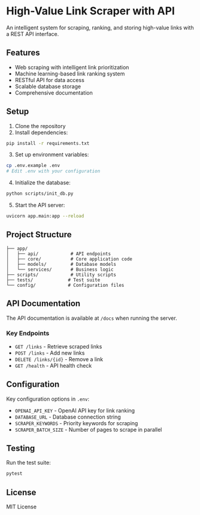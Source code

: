 # High-Value Link Scraper with API

An intelligent system for scraping, ranking, and storing high-value links with a REST API interface.

## Features

- Web scraping with intelligent link prioritization
- Machine learning-based link ranking system
- RESTful API for data access
- Scalable database storage
- Comprehensive documentation

## Setup

1. Clone the repository
2. Install dependencies:

```bash
pip install -r requirements.txt
```

3. Set up environment variables:

```bash
cp .env.example .env
# Edit .env with your configuration
```

4. Initialize the database:

```bash
python scripts/init_db.py
```

5. Start the API server:

```bash
uvicorn app.main:app --reload
```

## Project Structure

```
├── app/
│   ├── api/            # API endpoints
│   ├── core/           # Core application code
│   ├── models/         # Database models
│   └── services/       # Business logic
├── scripts/            # Utility scripts
├── tests/             # Test suite
└── config/            # Configuration files
```

## API Documentation

The API documentation is available at `/docs` when running the server.

### Key Endpoints

- `GET /links` - Retrieve scraped links
- `POST /links` - Add new links
- `DELETE /links/{id}` - Remove a link
- `GET /health` - API health check

## Configuration

Key configuration options in `.env`:

- `OPENAI_API_KEY` - OpenAI API key for link ranking
- `DATABASE_URL` - Database connection string
- `SCRAPER_KEYWORDS` - Priority keywords for scraping
- `SCRAPER_BATCH_SIZE` - Number of pages to scrape in parallel

## Testing

Run the test suite:

```bash
pytest
```

## License

MIT License
